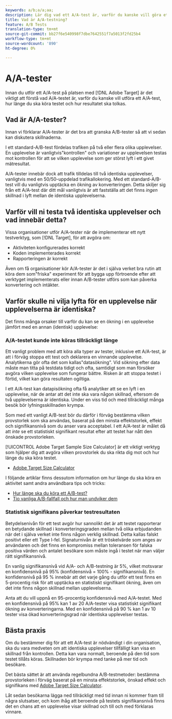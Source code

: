 ```yaml
---
keywords: a/b;a/a;aa;
description: Lär dig vad ett A/A-test är, varför du kanske vill göra ett A/A-test, hur länge du ska köra testet och hur du ska tolka resultaten.
title: Vad är A/A-testning?
feature: A/B Tests
translation-type: tm+mt
source-git-commit: bb27f6e540998f7dbe7642551f7a5013f2fd25b4
workflow-type: tm+mt
source-wordcount: '890'
ht-degree: 0%

---
```



# A/A-tester

Innan du utför ett A/A-test på platsen med [!DNL Adobe Target] är det viktigt att förstå vad A/A-testet är, varför du kanske vill utföra ett A/A-test, hur länge du ska köra testet och hur resultatet ska tolkas.

## Vad är A/A-tester?

Innan vi förklarar A/A-tester är det bra att granska A/B-tester så att vi sedan kan diskutera skillnaderna.

I ett standard-A/B-test fördelas trafiken på två eller flera olika upplevelser. En upplevelse är vanligtvis&quot;kontrollen&quot; och variationer av upplevelsen testas mot kontrollen för att se vilken upplevelse som ger störst lyft i ett givet mätresultat.

A/A-tester innebär dock att trafik tilldelas till två identiska upplevelser, vanligtvis med en 50/50-uppdelad trafikallokering. Med ett standard-A/B-test vill du vanligtvis upptäcka en ökning av konverteringen. Detta skiljer sig från ett A/A-test där ditt mål vanligtvis är att fastställa att det finns *ingen* skillnad i lyft mellan de identiska upplevelserna.

## Varför vill ni testa två identiska upplevelser och vad innebär detta?

Vissa organisationer utför A/A-tester när de implementerar ett nytt testverktyg, som [!DNL Target], för att avgöra om:

* Aktiviteten konfigurerades korrekt
* Koden implementerades korrekt
* Rapporteringen är korrekt

Även om få organisationer kör A/A-tester är det i själva verket bra rutin att köra dem som&quot;friska&quot; experiment för att bygga upp förtroende efter att verktyget implementerats eller innan A/B-tester utförs som kan påverka konvertering och intäkter.

## Varför skulle ni vilja lyfta för en upplevelse när upplevelserna är identiska?

Det finns många orsaker till varför du kan se en ökning i en upplevelse jämfört med en annan (identisk) upplevelse:

### A/A-testet kunde inte köras tillräckligt länge

Ett vanligt problem med att köra alla typer av tester, inklusive ett A/A-test, är att i förväg stoppa ett test och deklarera en vinnande upplevelse. Analytikerna gör ofta det som kallas&quot;datasökning&quot;. Vid sökning efter data måste man titta på testdata tidigt och ofta, samtidigt som man försöker avgöra vilken upplevelse som fungerar bättre. Risken är att stoppa testet i förtid, vilket kan göra resultaten ogiltiga.

I ett A/A-test kan datapisökning ofta få analytiker att se en lyft i en upplevelse, när de antar att det inte ska vara någon skillnad, eftersom de två upplevelserna är identiska. Under en viss tid och med tillräckligt många besök bör lyfningsskillnaden krympa.

Som med ett vanligt A/B-test bör du därför i förväg bestämma vilken provstorlek som ska användas, baserat på den minsta effektstorlek, effekt och signifikansnivå som du anser vara acceptabel. I ett A/A-test är målet då att *inte* se ett statistiskt signifikant resultat efter att testet har nått den önskade provstorleken.

[!UICONTROL Adobe Target Sample Size Calculator] är ett viktigt verktyg som hjälper dig att avgöra vilken provstorlek du ska rikta dig mot och hur länge du ska köra testet.

* [Adobe Target Size Calculator](/help/c-activities/t-test-ab/sample-size-determination.md#section_6B8725BD704C4AFE939EF2A6B6E834E6)

I följande artiklar finns dessutom information om hur länge du ska köra en aktivitet samt andra användbara tips och tricks:

* [Hur länge ska du köra ett A/B-test?](/help/c-activities/t-test-ab/sample-size-determination.md)
* [Tio vanliga A/B-fallfall och hur man undviker dem](/help/c-activities/t-test-ab/common-ab-testing-pitfalls.md)

### Statistisk signifikans påverkar testresultaten

Betydelsenivån för ett test avgör hur sannolikt det är att testet rapporterar en betydande skillnad i konverteringsgraden mellan två olika erbjudanden när det i själva verket inte finns någon verklig skillnad. Detta kallas falskt positivt eller ett Type I-fel. Signaturnivån är ett tröskelvärde som anges av användaren och det finns en kompromiss mellan toleransen för falska positiva värden och antalet besökare som måste ingå i testet när man väljer rätt signifikansnivå.

En vanlig signifikansnivå vid A/A- och A/B-testning är 5%, vilket motsvarar en konfidensnivå på 95% (konfidensnivå = 100% - signifikansnivå). En konfidensnivå på 95 % innebär att det varje gång du utför ett test finns en 5-procentig risk för att upptäcka en statistiskt signifikant ökning, även om det inte finns någon skillnad mellan upplevelserna.

Anta att du vill uppnå en 95-procentig konfidensnivå med A/A-testet. Med en konfidensnivå på 95% kan 1 av 20 A/A-tester visa statistiskt signifikant ökning av konverteringarna. Med en konfidensnivå på 90 % kan 1 av 10 tester visa ökad konverteringsgrad när identiska upplevelser testas.

## Bästa praxis

Om du bestämmer dig för att ett A/A-test är nödvändigt i din organisation, ska du vara medveten om att identiska upplevelser tillfälligt kan visa en skillnad från kontrollen. Detta kan vara normalt, beroende på den tid som testet tillåts köras. Skillnaden bör krympa med tanke på mer tid och besökare.

Det bästa sättet är att använda regelbundna A/B-testmetoder: bestämma provstorleken i förväg baserat på en minsta effektstorlek, önskad effekt och signifikans med [Adobe Target Size Calculator](/help/c-activities/t-test-ab/sample-size-determination.md#section_6B8725BD704C4AFE939EF2A6B6E834E6).

Låt sedan besökarna lägga ned tillräckligt med tid innan ni kommer fram till några slutsatser, och kom ihåg att beroende på testets signifikansnivå finns det en chans att en upplevelse visar skillnad och till och med förklaras vinnare.

